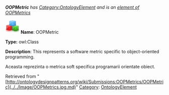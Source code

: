 ___OOPMetric__ has [Category:OntologyElement](../../Category/OntologyElement.md "Category:OntologyElement") and is an [element of](../../Property/ElementOf.md "Property:ElementOf") [OOPMetrics](../../Submissions/OOPMetrics.md "Submissions:OOPMetrics")_


  




[![Class](../../images/thumb/2/27/Class.gif/45px-Class.gif)](../../Image/Class.gif.md "Class")
__Name__: OOPMetric 


__Type:__ owl:Class 


__Description__: This represents a software metric specific to object-oriented programming.


  



Aceasta reprezinta o metrica soft specifica programarii orientate obiect. 





Retrieved from "[http://ontologydesignpatterns.org/wiki/Submissions:OOPMetrics/OOPMetric](../../Image/OOPMetrics.jpg.md)"
 [Category](http://ontologydesignpatterns.org/wiki/Special:Categories "Special:Categories"): [OntologyElement](../../Category/OntologyElement.md "Category:OntologyElement")
